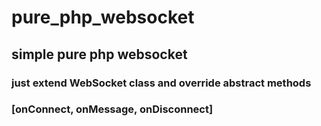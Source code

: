 # pure_php_websocket

## simple pure php websocket

### just extend WebSocket class and override abstract methods
### [onConnect, onMessage, onDisconnect]